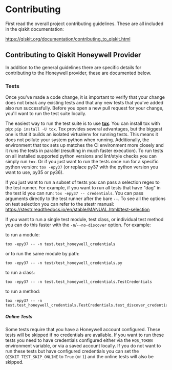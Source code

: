 # Contributing

First read the overall project contributing guidelines. These are all
included in the qiskit documentation:

https://qiskit.org/documentation/contributing_to_qiskit.html

## Contributing to Qiskit Honeywell Provider

In addition to the general guidelines there are specific details for
contributing to the Honeywell provider, these are documented below.

### Tests

Once you've made a code change, it is important to verify that your change
does not break any existing tests and that any new tests that you've added
also run successfully. Before you open a new pull request for your change,
you'll want to run the test suite locally.

The easiest way to run the test suite is to use
[**tox**](https://tox.readthedocs.io/en/latest/#). You can install tox
with pip: `pip install -U tox`. Tox provides several advantages, but the
biggest one is that it builds an isolated virtualenv for running tests. This
means it does not pollute your system python when running. Additionally, the
environment that tox sets up matches the CI environment more closely and it
runs the tests in parallel (resulting in much faster execution). To run tests
on all installed supported python versions and lint/style checks you can simply
run `tox`. Or if you just want to run the tests once run for a specific python
version: `tox -epy37` (or replace py37 with the python version you want to use,
py35 or py36).

If you just want to run a subset of tests you can pass a selection regex to
the test runner. For example, if you want to run all tests that have "dag" in
the test id you can run: `tox -epy37 -- credentials`. You can pass arguments
directly to the test runner after the bare `--`. To see all the options on test
selection you can refer to the stestr manual:
https://stestr.readthedocs.io/en/stable/MANUAL.html#test-selection

If you want to run a single test module, test class, or individual test method
you can do this faster with the `-n`/`--no-discover` option. For example:

to run a module:
```
tox -epy37 -- -n test.test_honeywell_credentials
```
or to run the same module by path:

```
tox -epy37 -- -n test/test_honeywell_credentials.py
```
to run a class:

```
tox -epy37 -- -n test.test_honeywell_credentials.TestCredentials
```
to run a method:
```
tox -epy37 -- -n test.test_honeywell_credentials.TestCredentials.test_discover_credentials_no_creds
```

##### Online Tests

Some tests require that you have a Honeywell account configured. These tests
will be skipped if no credentials are available. If you want to run these tests
you need to have credentials configured either via the `HQS_TOKEN` environment
variable, or via a saved account locally. If you do not want to run these tests
but have configured credentials you can set the `QISKIT_TEST_SKIP_ONLINE` to
`True` (or `1`) and the online tests will also be skipped.

